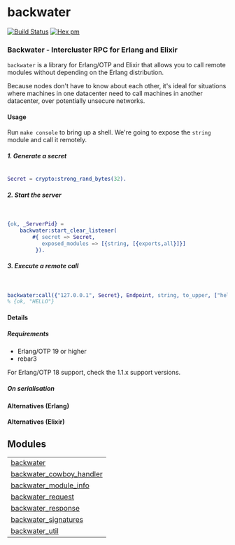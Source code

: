 

# backwater #

[![Build Status](https://travis-ci.org/g-andrade/backwater.png?branch=master)](https://travis-ci.org/g-andrade/backwater)
[![Hex pm](http://img.shields.io/hexpm/v/backwater.svg?style=flat)](https://hex.pm/packages/backwater)


### <a name="Backwater_-_Intercluster_RPC_for_Erlang_and_Elixir">Backwater - Intercluster RPC for Erlang and Elixir</a> ###

`backwater` is a library for Erlang/OTP and Elixir that allows you to
call remote modules without depending on the Erlang distribution.

Because nodes don't have to know about each other, it's ideal for situations
where machines in one datacenter need to call machines in another datacenter,
over potentially unsecure networks.


#### <a name="Usage">Usage</a> ####

Run `make console` to bring up a shell.
We're going to expose the `string` module and call it remotely.

<h5><a name="1._Generate_a_secret">1. Generate a secret</a></h5>

```erlang

Secret = crypto:strong_rand_bytes(32).

```

<h5><a name="2._Start_the_server">2. Start the server</a></h5>

```erlang


{ok, _ServerPid} =
    backwater:start_clear_listener(
        #{ secret => Secret,
           exposed_modules => [{string, [{exports,all}]}]
         }).

```

<h5><a name="3._Execute_a_remote_call">3. Execute a remote call</a></h5>

```erlang


backwater:call({"127.0.0.1", Secret}, Endpoint, string, to_upper, ["hello"]).
% {ok, "HELLO"}

```


#### <a name="Details">Details</a> ####

<h5><a name="Requirements">Requirements</a></h5>

* Erlang/OTP 19 or higher
* rebar3

For Erlang/OTP 18 support, check the 1.1.x support versions.

<h5><a name="On_serialisation">On serialisation</a></h5>


#### <a name="Alternatives_(Erlang)">Alternatives (Erlang)</a> ####


#### <a name="Alternatives_(Elixir)">Alternatives (Elixir)</a> ####


## Modules ##


<table width="100%" border="0" summary="list of modules">
<tr><td><a href="https://github.com/g-andrade/backwater/blob/master/doc/backwater.md" class="module">backwater</a></td></tr>
<tr><td><a href="https://github.com/g-andrade/backwater/blob/master/doc/backwater_cowboy_handler.md" class="module">backwater_cowboy_handler</a></td></tr>
<tr><td><a href="https://github.com/g-andrade/backwater/blob/master/doc/backwater_module_info.md" class="module">backwater_module_info</a></td></tr>
<tr><td><a href="https://github.com/g-andrade/backwater/blob/master/doc/backwater_request.md" class="module">backwater_request</a></td></tr>
<tr><td><a href="https://github.com/g-andrade/backwater/blob/master/doc/backwater_response.md" class="module">backwater_response</a></td></tr>
<tr><td><a href="https://github.com/g-andrade/backwater/blob/master/doc/backwater_signatures.md" class="module">backwater_signatures</a></td></tr>
<tr><td><a href="https://github.com/g-andrade/backwater/blob/master/doc/backwater_util.md" class="module">backwater_util</a></td></tr></table>

